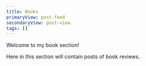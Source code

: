 ```yaml
---
title: Books
primaryView: post-feed
secondaryView: post-view
tags: []
---
```



Welcome to my book section!

Here in this section will contain posts of book reviews. 
